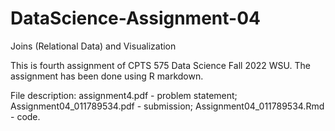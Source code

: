# DataScience-Assignment-04
Joins (Relational Data)  and Visualization

This is fourth assignment of CPTS 575 Data Science Fall 2022 WSU. The assignment has been done using R markdown.

File description: assignment4.pdf - problem statement; Assignment04_011789534.pdf - submission; Assignment04_011789534.Rmd - code.
